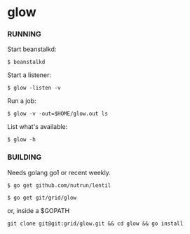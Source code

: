 # glow

### RUNNING

Start beanstalkd:

```
$ beanstalkd
```

Start a listener:

```
$ glow -listen -v
```

Run a job:

```
$ glow -v -out=$HOME/glow.out ls
```

List what's available:

```
$ glow -h
```

### BUILDING

Needs golang go1 or recent weekly. 

```
$ go get github.com/nutrun/lentil
```
```
$ go get git/grid/glow
```

or, inside a $GOPATH

```
git clone git@git:grid/glow.git && cd glow && go install
```
